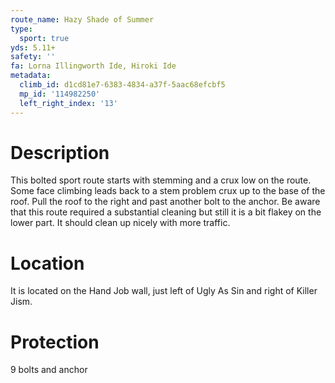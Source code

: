 ```yaml
---
route_name: Hazy Shade of Summer
type:
  sport: true
yds: 5.11+
safety: ''
fa: Lorna Illingworth Ide, Hiroki Ide
metadata:
  climb_id: d1cd81e7-6383-4834-a37f-5aac68efcbf5
  mp_id: '114982250'
  left_right_index: '13'
---
```

# Description
This bolted sport route starts with stemming and a crux low on the route. Some face climbing leads back to a stem problem crux up to the base of the roof. Pull the roof to the right and past another bolt to the anchor. Be aware that this route required a substantial cleaning but still it is a bit flakey on the lower part. It should clean up nicely with more traffic.

# Location
It is located on the Hand Job wall, just left of Ugly As Sin and right of Killer Jism.

# Protection
9 bolts and anchor
